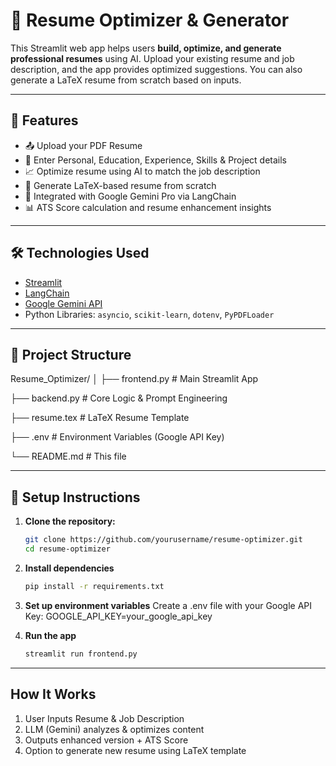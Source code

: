 # 🧠 Resume Optimizer & Generator

This Streamlit web app helps users **build, optimize, and generate professional resumes** using AI. Upload your existing resume and job description, and the app provides optimized suggestions. You can also generate a LaTeX resume from scratch based on inputs.

---

## 🚀 Features

- 📤 Upload your PDF Resume
- 🧾 Enter Personal, Education, Experience, Skills & Project details
- 📈 Optimize resume using AI to match the job description
- 📝 Generate LaTeX-based resume from scratch
- 🧠 Integrated with Google Gemini Pro via LangChain
- 📊 ATS Score calculation and resume enhancement insights

---

## 🛠️ Technologies Used

- [Streamlit](https://streamlit.io/)
- [LangChain](https://www.langchain.com/)
- [Google Gemini API](https://ai.google.dev/)
- Python Libraries: `asyncio`, `scikit-learn`, `dotenv`, `PyPDFLoader`

---

## 📂 Project Structure

Resume_Optimizer/
│
├── frontend.py # Main Streamlit App

├── backend.py # Core Logic & Prompt Engineering

├── resume.tex # LaTeX Resume Template

├── .env # Environment Variables (Google API Key)

└── README.md # This file


---

## 🔧 Setup Instructions

1. **Clone the repository:**
   ```bash
   git clone https://github.com/yourusername/resume-optimizer.git
   cd resume-optimizer
   
2. **Install dependencies**
   ```bash
   pip install -r requirements.txt
   
3. **Set up environment variables**
   Create a .env file with your Google API Key:
   GOOGLE_API_KEY=your_google_api_key
   
5. **Run the app**
    ```bash
    streamlit run frontend.py
---

## How It Works
1. User Inputs Resume & Job Description
2. LLM (Gemini) analyzes & optimizes content
3. Outputs enhanced version + ATS Score
4. Option to generate new resume using LaTeX template
